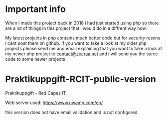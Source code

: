 # Important info
When i made this project back in 2018 i had just started using php so there are a lot of things in this project that i would do in a diffrent way now.

My latest projects in php contains much better code but for security resons i cant post them on github. If you want to take a look at my older php projects please send me and email explaining that you want to take a look at my newer php project to contact@zeeraa.net and i will send you the surce code to some newer projects

# Praktikuppgift-RCIT-public-version
Praktikuppgift - Red Capes IT

Web server used: https://www.uwamp.com/en/

this version does not have email validation and is not configured
